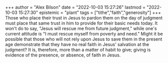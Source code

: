 +++
author = "Alex Bilson"
date = "2022-10-03 15:27:26"
lastmod = "2022-10-03 15:27:30"
epistemic = "plant"
tags = ["tithe","faith","generosity"]
+++
Those who place their trust in Jesus to pardon them on the day of judgment must place that same trust in him to provide for their basic needs today. It won't do to say, "Jesus will rescue me from future judgment," while one's current attitude is "I must rescue myself from poverty and need." Might it be possible that those who will not rely upon Jesus to save them in the present age demonstrate that they have no real faith in Jesus' salvation at the judgment? It is, therefore, more than a matter of habit to give; giving is evidence of the presence, or absence, of faith in Jesus.
